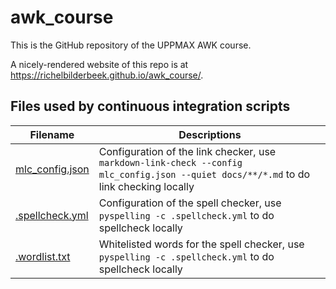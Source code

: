 # awk_course

This is the GitHub repository of the UPPMAX AWK course.

A nicely-rendered website of this repo is at <https://richelbilderbeek.github.io/awk_course/>.

## Files used by continuous integration scripts

Filename                           |Descriptions
-----------------------------------|------------------------------------------------------------------------------------------------------
[mlc_config.json](mlc_config.json) |Configuration of the link checker, use `markdown-link-check --config mlc_config.json --quiet docs/**/*.md` to do link checking locally
[.spellcheck.yml](.spellcheck.yml) |Configuration of the spell checker, use `pyspelling -c .spellcheck.yml` to do spellcheck locally
[.wordlist.txt](.wordlist.txt)     |Whitelisted words for the spell checker, use `pyspelling -c .spellcheck.yml` to do spellcheck locally

